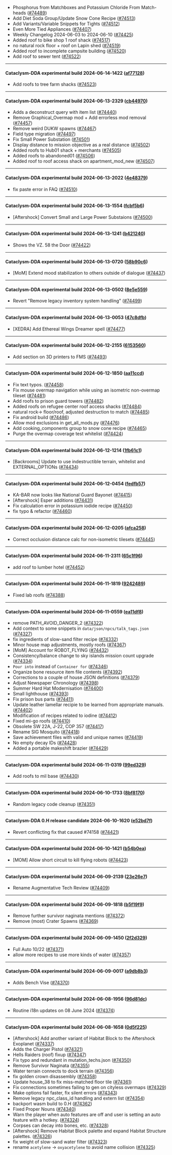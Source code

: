 * Phosphorus from Matchboxes and Potassium Chloride From Match-heads ([#74489](https://github.com/CleverRaven/Cataclysm-DDA/pull/74489))
* Add Diet Soda Group/Update Snow Cone Recipe ([#74513](https://github.com/CleverRaven/Cataclysm-DDA/pull/74513))
* Add Variants/Variable Snippets for Tights ([#74512](https://github.com/CleverRaven/Cataclysm-DDA/pull/74512))
* Even More Tied Appliances ([#74407](https://github.com/CleverRaven/Cataclysm-DDA/pull/74407))
* Weekly Changelog 2024-06-03 to 2024-06-10 ([#74425](https://github.com/CleverRaven/Cataclysm-DDA/pull/74425))
* Added roof to bike shop 1 roof shack ([#74517](https://github.com/CleverRaven/Cataclysm-DDA/pull/74517))
* no natural rock floor + roof on Lapin shed ([#74519](https://github.com/CleverRaven/Cataclysm-DDA/pull/74519))
* Added roof to incomplete campsite building ([#74520](https://github.com/CleverRaven/Cataclysm-DDA/pull/74520))
* Add roof to sewer tent ([#74522](https://github.com/CleverRaven/Cataclysm-DDA/pull/74522))

---

#### Cataclysm-DDA experimental build 2024-06-14-1422 ([af77128](https://github.com/CleverRaven/Cataclysm-DDA/releases/tag/cdda-experimental-2024-06-14-1422))

* Add roofs to tree farm shacks ([#74523](https://github.com/CleverRaven/Cataclysm-DDA/pull/74523))

---

#### Cataclysm-DDA experimental build 2024-06-13-2329 ([cb44970](https://github.com/CleverRaven/Cataclysm-DDA/releases/tag/cdda-experimental-2024-06-13-2329))

* Adds a deconstruct query with item list ([#74440](https://github.com/CleverRaven/Cataclysm-DDA/pull/74440))
* Remove Graphical_Overmap mod + Add errorless mod removal ([#74457](https://github.com/CleverRaven/Cataclysm-DDA/pull/74457))
* Remove weird DUKW spawns ([#74467](https://github.com/CleverRaven/Cataclysm-DDA/pull/74467))
* Field type migration ([#74497](https://github.com/CleverRaven/Cataclysm-DDA/pull/74497))
* Fix Small Power Substation ([#74501](https://github.com/CleverRaven/Cataclysm-DDA/pull/74501))
* Display distance to mission objective as a real distance ([#74502](https://github.com/CleverRaven/Cataclysm-DDA/pull/74502))
* Added roofs to Hub01 shack + merchants ([#74505](https://github.com/CleverRaven/Cataclysm-DDA/pull/74505))
* Added roofs to abandoned01 ([#74506](https://github.com/CleverRaven/Cataclysm-DDA/pull/74506))
* Added roof to roof access shack on apartment_mod_new ([#74507](https://github.com/CleverRaven/Cataclysm-DDA/pull/74507))

---

#### Cataclysm-DDA experimental build 2024-06-13-2022 ([4e48379](https://github.com/CleverRaven/Cataclysm-DDA/releases/tag/cdda-experimental-2024-06-13-2022))

* fix paste error in FAQ ([#74510](https://github.com/CleverRaven/Cataclysm-DDA/pull/74510))

---

#### Cataclysm-DDA experimental build 2024-06-13-1554 ([fcbf5b6](https://github.com/CleverRaven/Cataclysm-DDA/releases/tag/cdda-experimental-2024-06-13-1554))

* [Aftershock] Convert Small and Large Power Substaions ([#74500](https://github.com/CleverRaven/Cataclysm-DDA/pull/74500))

---

#### Cataclysm-DDA experimental build 2024-06-13-1241 ([b421240](https://github.com/CleverRaven/Cataclysm-DDA/releases/tag/cdda-experimental-2024-06-13-1241))

* Shows the VZ. 58 the Door ([#74422](https://github.com/CleverRaven/Cataclysm-DDA/pull/74422))

---

#### Cataclysm-DDA experimental build 2024-06-13-0720 ([58b90c6](https://github.com/CleverRaven/Cataclysm-DDA/releases/tag/cdda-experimental-2024-06-13-0720))

* [MoM] Extend mood stabilization to others outside of dialogue ([#74437](https://github.com/CleverRaven/Cataclysm-DDA/pull/74437))

---

#### Cataclysm-DDA experimental build 2024-06-13-0502 ([8e5e559](https://github.com/CleverRaven/Cataclysm-DDA/releases/tag/cdda-experimental-2024-06-13-0502))

* Revert "Remove legacy inventory system handling" ([#74499](https://github.com/CleverRaven/Cataclysm-DDA/pull/74499))

---

#### Cataclysm-DDA experimental build 2024-06-13-0053 ([47c8dfb](https://github.com/CleverRaven/Cataclysm-DDA/releases/tag/cdda-experimental-2024-06-13-0053))

* [XEDRA] Add Ethereal Wings Dreamer spell ([#74477](https://github.com/CleverRaven/Cataclysm-DDA/pull/74477))

---

#### Cataclysm-DDA experimental build 2024-06-12-2155 ([6153560](https://github.com/CleverRaven/Cataclysm-DDA/releases/tag/cdda-experimental-2024-06-12-2155))

* Add section on 3D printers to FMS ([#74493](https://github.com/CleverRaven/Cataclysm-DDA/pull/74493))

---

#### Cataclysm-DDA experimental build 2024-06-12-1850 ([aa11ccd](https://github.com/CleverRaven/Cataclysm-DDA/releases/tag/cdda-experimental-2024-06-12-1850))

* Fix text typos. ([#74458](https://github.com/CleverRaven/Cataclysm-DDA/pull/74458))
* Fix mouse overmap navigation while using an isometric non-overmap tileset ([#74481](https://github.com/CleverRaven/Cataclysm-DDA/pull/74481))
* Add roofs to prison guard towers ([#74482](https://github.com/CleverRaven/Cataclysm-DDA/pull/74482))
* Added roofs on refugee center roof access shacks ([#74484](https://github.com/CleverRaven/Cataclysm-DDA/pull/74484))
* natural rock-> floor/roof, adjusted destruction to match ([#74485](https://github.com/CleverRaven/Cataclysm-DDA/pull/74485))
* Fix android build ([#74486](https://github.com/CleverRaven/Cataclysm-DDA/pull/74486))
* Allow mod exclusions in get_all_mods.py ([#74476](https://github.com/CleverRaven/Cataclysm-DDA/pull/74476))
* Add cooking_components group to snow cone recipe ([#74465](https://github.com/CleverRaven/Cataclysm-DDA/pull/74465))
* Purge the overmap coverage test whitelist ([#74424](https://github.com/CleverRaven/Cataclysm-DDA/pull/74424))

---

#### Cataclysm-DDA experimental build 2024-06-12-1214 ([1fb61c1](https://github.com/CleverRaven/Cataclysm-DDA/releases/tag/cdda-experimental-2024-06-12-1214))

* [Backrooms] Update to use indestructible terrain, whitelist and EXTERNAL_OPTIONs ([#74434](https://github.com/CleverRaven/Cataclysm-DDA/pull/74434))

---

#### Cataclysm-DDA experimental build 2024-06-12-0454 ([fedfb57](https://github.com/CleverRaven/Cataclysm-DDA/releases/tag/cdda-experimental-2024-06-12-0454))

* KA-BAR now looks like National Guard Bayonet ([#74415](https://github.com/CleverRaven/Cataclysm-DDA/pull/74415))
* [Aftershock] Esper additions ([#74431](https://github.com/CleverRaven/Cataclysm-DDA/pull/74431))
* Fix calculation error in potassium iodide recipe ([#74450](https://github.com/CleverRaven/Cataclysm-DDA/pull/74450))
* fix typo & refactor ([#74460](https://github.com/CleverRaven/Cataclysm-DDA/pull/74460))

---

#### Cataclysm-DDA experimental build 2024-06-12-0205 ([afca258](https://github.com/CleverRaven/Cataclysm-DDA/releases/tag/cdda-experimental-2024-06-12-0205))

* Correct occlusion distance calc for non-isometric tilesets ([#74445](https://github.com/CleverRaven/Cataclysm-DDA/pull/74445))

---

#### Cataclysm-DDA experimental build 2024-06-11-2311 ([65c1f96](https://github.com/CleverRaven/Cataclysm-DDA/releases/tag/cdda-experimental-2024-06-11-2311))

* add roof to lumber hotel ([#74452](https://github.com/CleverRaven/Cataclysm-DDA/pull/74452))

---

#### Cataclysm-DDA experimental build 2024-06-11-1819 ([9242489](https://github.com/CleverRaven/Cataclysm-DDA/releases/tag/cdda-experimental-2024-06-11-1819))

* Fixed lab roofs ([#74388](https://github.com/CleverRaven/Cataclysm-DDA/pull/74388))

---

#### Cataclysm-DDA experimental build 2024-06-11-0559 ([ea11df8](https://github.com/CleverRaven/Cataclysm-DDA/releases/tag/cdda-experimental-2024-06-11-0559))

* remove PATH_AVOID_DANGER_2 ([#74322](https://github.com/CleverRaven/Cataclysm-DDA/pull/74322))
* Add context to some snippets in `data/json/npcs/talk_tags.json` ([#74327](https://github.com/CleverRaven/Cataclysm-DDA/pull/74327))
* fix ingredients of slow-sand filter recipe ([#74332](https://github.com/CleverRaven/Cataclysm-DDA/pull/74332))
* Minor house map adjustments, mostly roofs ([#74367](https://github.com/CleverRaven/Cataclysm-DDA/pull/74367))
* [MoM] Account for ROBOT_FLYING ([#74432](https://github.com/CleverRaven/Cataclysm-DDA/pull/74432))
* Consistency/balance change to sky islands mission count upgrade ([#74334](https://github.com/CleverRaven/Cataclysm-DDA/pull/74334))
* `Pour into` instead of `Container for` ([#74346](https://github.com/CleverRaven/Cataclysm-DDA/pull/74346))
* Organize bone resource item file contents ([#74392](https://github.com/CleverRaven/Cataclysm-DDA/pull/74392))
* Corrections to a couple of house JSON definitions ([#74379](https://github.com/CleverRaven/Cataclysm-DDA/pull/74379))
* Adjust Newspaper Chronology ([#74398](https://github.com/CleverRaven/Cataclysm-DDA/pull/74398))
* Summer Hard Hat Modernisation ([#74400](https://github.com/CleverRaven/Cataclysm-DDA/pull/74400))
* Small lighthouse ([#74393](https://github.com/CleverRaven/Cataclysm-DDA/pull/74393))
* Fix prison bus parts ([#74411](https://github.com/CleverRaven/Cataclysm-DDA/pull/74411))
* Update leather lamellar recipie to be learned from appropriate manuals. ([#74402](https://github.com/CleverRaven/Cataclysm-DDA/pull/74402))
* Modification of recipes related to iodine ([#74412](https://github.com/CleverRaven/Cataclysm-DDA/pull/74412))
* Fixed mi-go roofs ([#74410](https://github.com/CleverRaven/Cataclysm-DDA/pull/74410))
* Obsolete SW 22A, J-22, COP 357 ([#74417](https://github.com/CleverRaven/Cataclysm-DDA/pull/74417))
* Rename SIG Mosquito ([#74418](https://github.com/CleverRaven/Cataclysm-DDA/pull/74418))
* Save achievement files with valid and unique names ([#74419](https://github.com/CleverRaven/Cataclysm-DDA/pull/74419))
* No empty decay IDs ([#74428](https://github.com/CleverRaven/Cataclysm-DDA/pull/74428))
* Added a portable makeshift brazier ([#74429](https://github.com/CleverRaven/Cataclysm-DDA/pull/74429))

---

#### Cataclysm-DDA experimental build 2024-06-11-0319 ([99ed329](https://github.com/CleverRaven/Cataclysm-DDA/releases/tag/cdda-experimental-2024-06-11-0319))

* Add roofs to mil base ([#74430](https://github.com/CleverRaven/Cataclysm-DDA/pull/74430))

---

#### Cataclysm-DDA experimental build 2024-06-10-1733 ([8bf8170](https://github.com/CleverRaven/Cataclysm-DDA/releases/tag/cdda-experimental-2024-06-10-1733))

* Random legacy code cleanup ([#74351](https://github.com/CleverRaven/Cataclysm-DDA/pull/74351))

---

#### Cataclysm-DDA 0.H release candidate 2024-06-10-1620 ([e52bd7f](https://github.com/CleverRaven/Cataclysm-DDA/releases/tag/cdda-0.H-2024-06-10-1620))

* Revert conflicting fix that caused #74158 ([#74421](https://github.com/CleverRaven/Cataclysm-DDA/pull/74421))

---

#### Cataclysm-DDA experimental build 2024-06-10-1421 ([b54b0ea](https://github.com/CleverRaven/Cataclysm-DDA/releases/tag/cdda-experimental-2024-06-10-1421))

* [MOM] Allow short circuit to kill flying robots ([#74423](https://github.com/CleverRaven/Cataclysm-DDA/pull/74423))

---

#### Cataclysm-DDA experimental build 2024-06-09-2139 ([23e26e7](https://github.com/CleverRaven/Cataclysm-DDA/releases/tag/cdda-experimental-2024-06-09-2139))

* Rename Augmentative Tech Review ([#74409](https://github.com/CleverRaven/Cataclysm-DDA/pull/74409))

---

#### Cataclysm-DDA experimental build 2024-06-09-1818 ([b5f19f9](https://github.com/CleverRaven/Cataclysm-DDA/releases/tag/cdda-experimental-2024-06-09-1818))

* Remove further survivor naginata mentions ([#74372](https://github.com/CleverRaven/Cataclysm-DDA/pull/74372))
* Remove (most) Crater Spawns ([#74369](https://github.com/CleverRaven/Cataclysm-DDA/pull/74369))

---

#### Cataclysm-DDA experimental build 2024-06-09-1450 ([2f2d329](https://github.com/CleverRaven/Cataclysm-DDA/releases/tag/cdda-experimental-2024-06-09-1450))

* Full Auto 10/22 ([#74371](https://github.com/CleverRaven/Cataclysm-DDA/pull/74371))
* allow more recipes to use more kinds of water ([#74357](https://github.com/CleverRaven/Cataclysm-DDA/pull/74357))

---

#### Cataclysm-DDA experimental build 2024-06-09-0017 ([a9db8b3](https://github.com/CleverRaven/Cataclysm-DDA/releases/tag/cdda-experimental-2024-06-09-0017))

* Adds Bench Vise ([#74370](https://github.com/CleverRaven/Cataclysm-DDA/pull/74370))

---

#### Cataclysm-DDA experimental build 2024-06-08-1956 ([96d81dc](https://github.com/CleverRaven/Cataclysm-DDA/releases/tag/cdda-experimental-2024-06-08-1956))

* Routine i18n updates on 08 June 2024 ([#74374](https://github.com/CleverRaven/Cataclysm-DDA/pull/74374))

---

#### Cataclysm-DDA experimental build 2024-06-08-1658 ([0d5f225](https://github.com/CleverRaven/Cataclysm-DDA/releases/tag/cdda-experimental-2024-06-08-1658))

* [Aftershock] Add another variant of Habitat Block to the Aftershock Exoplanet ([#74337](https://github.com/CleverRaven/Cataclysm-DDA/pull/74337))
* Adds the Charger Pistol ([#74321](https://github.com/CleverRaven/Cataclysm-DDA/pull/74321))
* Hells Raiders (roof) fixup ([#74347](https://github.com/CleverRaven/Cataclysm-DDA/pull/74347))
* Fix typo and redundant in mutation_techs.json ([#74350](https://github.com/CleverRaven/Cataclysm-DDA/pull/74350))
* Remove Survivor Naginata ([#74355](https://github.com/CleverRaven/Cataclysm-DDA/pull/74355))
* Water terrain connects to dock terrain ([#74356](https://github.com/CleverRaven/Cataclysm-DDA/pull/74356))
* fix golden crown disassembly ([#74358](https://github.com/CleverRaven/Cataclysm-DDA/pull/74358))
* Update house_38 to fix miss-matched floor tile ([#74361](https://github.com/CleverRaven/Cataclysm-DDA/pull/74361))
* Fix connections sometimes failing to gen on cityless overmaps ([#74329](https://github.com/CleverRaven/Cataclysm-DDA/pull/74329))
* Make options fail faster, fix silent errors ([#74343](https://github.com/CleverRaven/Cataclysm-DDA/pull/74343))
* Remove legacy npc_class_id handling and extern list ([#74354](https://github.com/CleverRaven/Cataclysm-DDA/pull/74354))
* backport wasm build to 0.H ([#74362](https://github.com/CleverRaven/Cataclysm-DDA/pull/74362))
* Fixed Proper Nouns ([#74340](https://github.com/CleverRaven/Cataclysm-DDA/pull/74340))
* Warn the player when auto features are off and user is setting an auto feature with a hotkey. ([#74324](https://github.com/CleverRaven/Cataclysm-DDA/pull/74324))
* Corpses can decay into bones, etc. ([#74328](https://github.com/CleverRaven/Cataclysm-DDA/pull/74328))
* [Aftershock] Remove Habitat Block palette and expand Habitat Structure palettes. ([#74326](https://github.com/CleverRaven/Cataclysm-DDA/pull/74326))
* fix weight of slow-sand water filter ([#74323](https://github.com/CleverRaven/Cataclysm-DDA/pull/74323))
* rename `acetylene` -> `oxyacetylene` to avoid name collision ([#74325](https://github.com/CleverRaven/Cataclysm-DDA/pull/74325))
